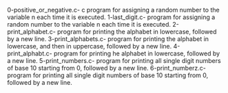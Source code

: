 0-positive_or_negative.c- c program for assigning a random number to the variable n each time it is executed. 
1-last_digit.c- program for assigning a random number to the variable n each time it is executed. 
2-print_alphabet.c- program for printing the alphabet in lowercase, followed by a new line.
3-print_alphabets.c- program for printing the alphabet in lowercase, and then in uppercase, followed by a new line.
4-print_alphabt.c- program for printing he alphabet in lowercase, followed by a new line.
5-print_numbers.c- program for printing all single digit numbers of base 10 starting from 0, followed by a new line.
6-print_numberz.c- program for printing all single digit numbers of base 10 starting from 0, followed by a new line.
